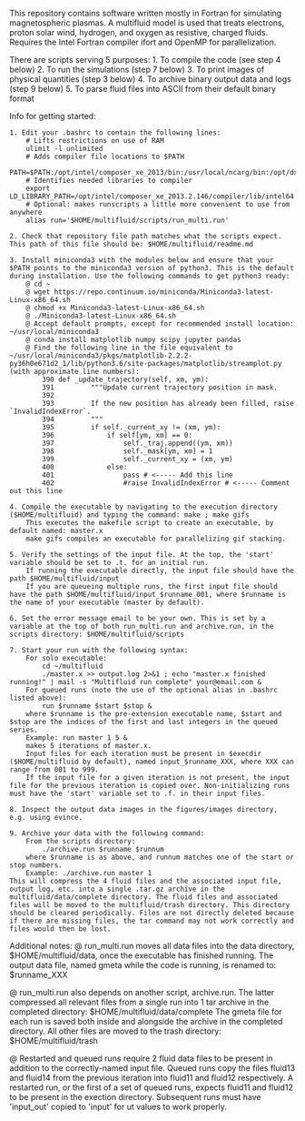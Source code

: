 This repository contains software written mostly in Fortran for simulating magnetospheric plasmas. A multifluid model is used that treats electrons, proton solar wind, hydrogen, and oxygen as resistive, charged fluids. Requires the Intel Fortran compiler ifort and OpenMP for parallelization.

There are scripts serving 5 purposes:
	1. To compile the code (see step 4 below)
	2. To run the simulations (step 7 below)
	3. To print images of physical quantities (step 3 below)
	4. To archive binary output data and logs (step 9 below)
	5. To parse fluid files into ASCII from their default binary format

Info for getting started:

	1. Edit your .bashrc to contain the following lines:
		# Lifts restrictions on use of RAM
		ulimit -l unlimited
		# Adds compiler file locations to $PATH
		PATH=$PATH:/opt/intel/composer_xe_2013/bin:/usr/local/ncarg/bin:/opt/dx/bin
		# Identifies needed libraries to compiler
		export LD_LIBRARY_PATH=/opt/intel/composer_xe_2013.2.146/compiler/lib/intel64
		# Optional: makes runscripts a little more convenient to use from anywhere
		alias run='$HOME/multifluid/scripts/run_multi.run'

	2. Check that repository file path matches what the scripts expect. This path of this file should be: $HOME/multifluid/readme.md

	3. Install miniconda3 with the modules below and ensure that your $PATH points to the miniconda3 version of python3. This is the default during installation. Use the following commands to get python3 ready:
		@ cd ~
		@ wget https://repo.continuum.io/miniconda/Miniconda3-latest-Linux-x86_64.sh
		@ chmod +x Miniconda3-latest-Linux-x86_64.sh
		@ ./Miniconda3-latest-Linux-x86_64.sh
		@ Accept default prompts, except for recommended install location: ~/usr/local/miniconda3
		@ conda install matplotlib numpy scipy jupyter pandas
		@ Find the following line in the file equivalent to ~/usr/local/miniconda3/pkgs/matplotlib-2.2.2-py36h0e671d2_1/lib/python3.6/site-packages/matplotlib/streamplot.py (with approximate line numbers):
			390 def _update_trajectory(self, xm, ym):
			391         """Update current trajectory position in mask.
			392 
			393         If the new position has already been filled, raise `InvalidIndexError`.
			394         """
			395         if self._current_xy != (xm, ym):
			396             if self[ym, xm] == 0:
			397                 self._traj.append((ym, xm))
			398                 self._mask[ym, xm] = 1
			399                 self._current_xy = (xm, ym)
			400             else:
			401                 pass # <----- Add this line
			402                 #raise InvalidIndexError # <----- Comment out this line

	4. Compile the executable by navigating to the execution directory ($HOME/multifluid) and typing the command: make ; make gifs
		This executes the makefile script to create an executable, by default named: master.x
		make gifs compiles an executable for parallelizing gif stacking.

	5. Verify the settings of the input file. At the top, the 'start' variable should be set to .t. for an initial run.
		If running the executable directly, the input file should have the path $HOME/multifluid/input
		If you are queueing multiple runs, the first input file should have the path $HOME/multifluid/input_$runname_001, where $runname is the name of your executable (master by default).

	6. Set the error message email to be your own. This is set by a variable at the top of both run_multi.run and archive.run, in the scripts directory: $HOME/multifluid/scripts

	7. Start your run with the following syntax:
		For solo executable:
			cd ~/multifluid
			./master.x >> output.log 2>&1 ; echo "master.x finished running!" | mail -s "Multifluid run complete" your@email.com &
		For queued runs (note the use of the optional alias in .bashrc listed above):
			run $runname $start $stop &
		where $runname is the pre-extension executable name, $start and $stop are the indices of the first and last integers in the queued series.
		Example: run master 1 5 &
		makes 5 iterations of master.x.
		Input files for each iteration must be present in $execdir ($HOME/multifluid by default), named input_$runname_XXX, where XXX can range from 001 to 999.
		If the input file for a given iteration is not present, the input file for the previous iteration is copied over. Non-initializing runs must have the 'start' variable set to .f. in their input files.

	8. Inspect the output data images in the figures/images directory, e.g. using evince.
	
	9. Archive your data with the following command:
		From the scripts directory:
			./archive.run $runname $runnum
		where $runname is as above, and runnum matches one of the start or stop numbers.
		Example: ./archive.run master 1
	This will compress the 4 fluid files and the associated input file, output log, etc. into a single .tar.gz archive in the multifluid/data/complete directory. The fluid files and associated files will be moved to the multifluid/trash directory. This directory should be cleared periodically. Files are not directly deleted because if there are missing files, the tar command may not work correctly and files would then be lost.


Additional notes:
@ run_multi.run moves all data files into the data directory, $HOME/multifluid/data, once the executable has finished running.
	The output data file, named gmeta while the code is running, is renamed to: $runname_XXX

@ run_multi.run also depends on another script, archive.run. The latter compressed all relevant files from a single run into 1 tar archive in the completed directory: $HOME/multifluid/data/complete
	The gmeta file for each run is saved both inside and alongside the archive in the completed directory.
	All other files are moved to the trash directory: $HOME/multifluid/trash

@ Restarted and queued runs require 2 fluid data files to be present in addition to the correctly-named input file.
	Queued runs copy the files fluid13 and fluid14 from the previous iteration into fluid11 and fluid12 respectively.
	A restarted run, or the first of a set of queued runs, expects fluid11 and fluid12 to be present in the exection directory.
	Subsequent runs must have 'input_out' copied to 'input' for ut values to work properly.
